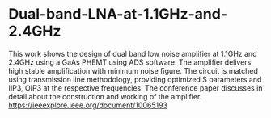 # Dual-band-LNA-at-1.1GHz-and-2.4GHz
This work shows the design of dual band low noise amplifier at 1.1GHz and 2.4GHz using a GaAs PHEMT using ADS software. The amplifier delivers high stable amplification with minimum noise figure. The circuit is matched using transmission line methodology, providing optimized S parameters and IIP3, OIP3 at the respective frequencies. The conference paper discusses in detail about the construction and working of the amplifier. https://ieeexplore.ieee.org/document/10065193
